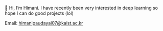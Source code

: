 👋 Hi, I’m Himani. I have recently been very interested in deep learning so hope I can do good projects (lol)


Email: himanipaudayal07@kaist.ac.kr

